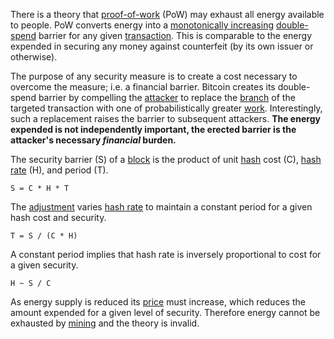 There is a theory that [proof-of-work](Glossary#proof) (PoW) may exhaust all energy available to people. PoW converts energy into a [monotonically increasing](https://en.wikipedia.org/wiki/Monotonic_function) [double-spend](Glossary#double-spend) barrier for any given [transaction](Glossary#transaction). This is comparable to the energy expended in securing any money against counterfeit (by its own issuer or otherwise).

The purpose of any security measure is to create a cost necessary to overcome the measure; i.e. a financial barrier. Bitcoin creates its double-spend barrier by compelling the [attacker](Glossary#attack) to replace the [branch](Glossary#branch) of the targeted transaction with one of probabilistically greater [work](Glossary#work). Interestingly, such a replacement raises the barrier to subsequent attackers. **The energy expended is not independently important, the erected barrier is the attacker's necessary *financial* burden.**

The security barrier (S) of a [block](Glossary#block) is the product of unit [hash](Glossary#hash) cost (C), [hash rate](Glossary#hash-rate) (H), and period (T).
```
S = C * H * T
```
The [adjustment](Glossary#adjustment) varies [hash rate](Glossary#hash-rate) to maintain a constant period for a given hash cost and security.
```
T = S / (C * H)
```
A constant period implies that hash rate is inversely proportional to cost for a given security.
```
H ~ S / C
```
As energy supply is reduced its [price](Glossary#price) must increase, which reduces the amount expended for a given level of security. Therefore energy cannot be exhausted by [mining](Glossary#mine) and the theory is invalid.